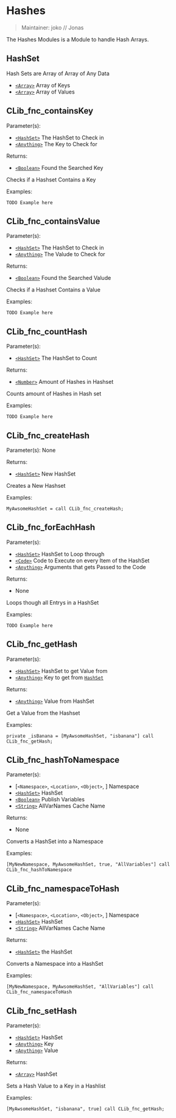 # Hashes

> Maintainer: joko // Jonas

The Hashes Modules is a Module to handle Hash Arrays.

## HashSet
Hash Sets are Array of Array of Any Data
* [`<Array>`] Array of Keys
* [`<Array>`] Array of Values

## CLib_fnc_containsKey

Parameter(s):
* [`<HashSet>`] The HashSet to Check in
* [`<Anything>`] The Key to Check for

Returns:
* [`<Boolean>`] Found the Searched Key

Checks if a Hashset Contains a Key

Examples:

```sqf
TODO Example here
```

## CLib_fnc_containsValue

Parameter(s):
* [`<HashSet>`] The HashSet to Check in
* [`<Anything>`] The Valude to Check for

Returns:
* [`<Boolean>`] Found the Searched Valude

Checks if a Hashset Contains a Value

Examples:

```sqf
TODO Example here
```

## CLib_fnc_countHash

Parameter(s):
* [`<HashSet>`] The HashSet to Count

Returns:
* [`<Number>`] Amount of Hashes in Hashset

Counts amount of Hashes in Hash set

Examples:

```sqf
TODO Example here
```

## CLib_fnc_createHash

Parameter(s):
None

Returns:
* [`<HashSet>`] New HashSet

Creates a New Hashset

Examples:

```sqf
MyAwsomeHashSet = call CLib_fnc_createHash;
```

## CLib_fnc_forEachHash

Parameter(s):
* [`<HashSet>`] HashSet to Loop through
* [`<Code>`] Code to Execute on every Item of the HashSet
* [`<Anything>`] Arguments that gets Passed to the Code

Returns:
* None

Loops though all Entrys in a HashSet

Examples:

```sqf
TODO Example here
```

## CLib_fnc_getHash

Parameter(s):
* [`<HashSet>`] HashSet to get Value from
* [`<Anything>`] Key to get from [`HashSet`]

Returns:
* [`<Anything>`] Value from HashSet

Get a Value from the Hashset

Examples:

```sqf
private _isBanana = [MyAwsomeHashSet, "isbanana"] call CLib_fnc_getHash;
```

## CLib_fnc_hashToNamespace

Parameter(s):
* [`<Namespace>`, `<Location>`, `<Object>`, ] Namespace
* [`<HashSet>`] HashSet
* [`<Boolean>`] Publish Variables
* [`<String>`] AllVarNames Cache Name

Returns:
* None

Converts a HashSet into a Namespace

Examples:

```sqf
[MyNewNamespace, MyAwsomeHashSet, true, "AllVariables"] call CLib_fnc_hashToNamespace
```

## CLib_fnc_namespaceToHash

Parameter(s):
* [`<Namespace>`, `<Location>`, `<Object>`, ] Namespace
* [`<HashSet>`] HashSet
* [`<String>`] AllVarNames Cache Name

Returns:
* [`<HashSet>`] the HashSet

Converts a Namespace into a HashSet

Examples:

```sqf
[MyNewNamespace, MyAwsomeHashSet, "AllVariables"] call CLib_fnc_namespaceToHash
```

## CLib_fnc_setHash

Parameter(s):
* [`<HashSet>`] HashSet
* [`<Anything>`] Key
* [`<Anything>`] Value

Returns:
* [`<Array>`] HashSet

Sets a Hash Value to a Key in a Hashlist

Examples:

```sqf
[MyAwsomeHashSet, "isbanana", true] call CLib_fnc_getHash;
```

[`<HashSet>`]: #HashSet
[`HashSet`]: #HashSet

[`<Control>`]: https://community.bistudio.com/wiki/Control
[`<Anything>`]: https://community.bistudio.com/wiki/Anything
[`<Config>`]: https://community.bistudio.com/wiki/Config
[`<Object>`]: https://community.bistudio.com/wiki/Object
[`<String>`]: https://community.bistudio.com/wiki/String
[`<Number>`]: https://community.bistudio.com/wiki/Number
[`<Array>`]: https://community.bistudio.com/wiki/Array
[`<Position>`]: https://community.bistudio.com/wiki/Position
[`<Color>`]: https://community.bistudio.com/wiki/Color
[`<Boolean>`]: https://community.bistudio.com/wiki/Boolean
[`<Code>`]: https://community.bistudio.com/wiki/Code
[`<Group>`]: https://community.bistudio.com/wiki/Group
[`<Location>`]: https://community.bistudio.com/wiki/Location
[`<Structured Text>`]: https://community.bistudio.com/wiki/Structured_Text
[`<Waypoint>`]: https://community.bistudio.com/wiki/Waypoint
[`<Task>`]: https://community.bistudio.com/wiki/Task
